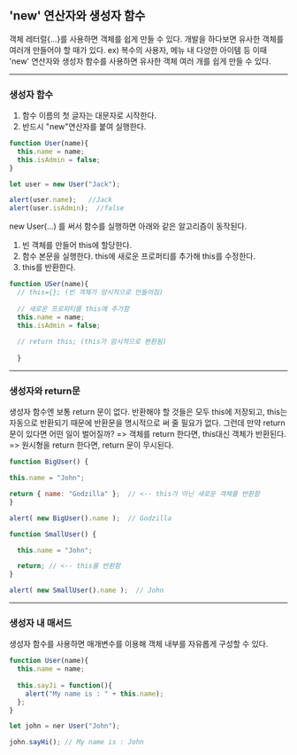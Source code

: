 ## 'new' 연산자와 생성자 함수 

객체 레터럴{...}를 사용하면 객체를 쉽게 만들 수 있다. 
개발을 하다보면 유사한 객체를 여러개 만들어야 할 때가 있다. 
ex) 복수의 사용자, 메뉴 내 다양한 아이템 등
이때 'new' 연산자와 생성자 함수를 사용하면 유사한 객체 여러 개를 쉽게 만들 수 있다. 

<hr/>

### 생성자 함수 
1. 함수 이름의 첫 글자는 대문자로 시작한다. 
2. 반드시 "new"연산자를 붙여 실행한다. 

``` jsx
function User(name){
  this.name = name;
  this.isAdmin = false;
}

let user = new User("Jack");

alert(user.name);   //Jack
alert(user.isAdmin);  //false

```
new User(...) 를 써서 함수를 실행하면 아래와 같은 알고리즘이 동작된다. 
1. 빈 객체를 만들어 this에 할당한다. 
2. 함수 본문을 실행한다. this에 새로운 프로퍼티를 추가해 this를 수정한다. 
3. this를 반환한다. 

``` jsx
function USer(name){
  // this={}; (빈 객체가 암시적으로 만들어짐)
  
  // 새로운 프로퍼티를 this에 추가함
  this.name = name;
  this.isAdmin = false;
  
  // return this; (this가 암시적으로 봔환됨)
  
  }
  ```
  
  <hr/>
  
  ### 생성자와 return문
  생성자 함수엔 보통 return 문이 없다. 
  반환해야 할 것들은 모두 this에 저장되고, this는 자동으로 반환되기 때문에 반환문을 명시적으로 써 줄 필요가 없다. 
  그런데 만약 return 문이 있다면 어떤 일이 벌어질까?
  => 객체를 return 한다면, this대신 객체가 반환된다. 
  => 원시형을 return 한다면, return 문이 무시된다. 
  
  ```jsx
  function BigUser() {

  this.name = "John";

  return { name: "Godzilla" };  // <-- this가 아닌 새로운 객체를 반환함
}

alert( new BigUser().name );  // Godzilla
```

``` jsx
function SmallUser() {

  this.name = "John";

  return; // <-- this를 반환함
}

alert( new SmallUser().name );  // John


```

<hr/>

### 생성자 내 매서드
생성자 함수를 사용하면 매개변수를 이용해 객체 내부를 자유롭게 구성할 수 있다. 
```jsx
function User(name){
  this.name = name;
  
  this.sayJi = function(){
    alert("My name is : " + this.name);
  };
}

let john = ner User("John");

john.sayHi(); // My name is : John

```


  
  
